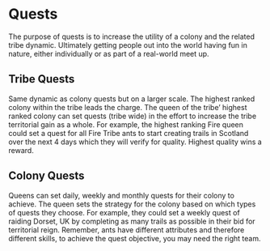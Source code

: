 # Quests

The purpose of quests is to increase the utility of a colony and the related tribe dynamic. Ultimately getting people out into the world having fun in nature, either individually or as part of a real-world meet up.

## Tribe Quests

Same dynamic as colony quests but on a larger scale. The highest ranked colony within the tribe leads the charge. The queen of the tribe’ highest ranked colony can set quests (tribe wide) in the effort to increase the tribe territorial gain as a whole. For example, the highest ranking Fire queen could set a quest for all Fire Tribe ants to start creating trails in Scotland over the next 4 days which they will verify for quality. Highest quality wins a reward.

## Colony Quests

Queens can set daily, weekly and monthly quests for their colony to achieve. The queen sets the strategy for the colony based on which types of quests they choose. For example, they could set a weekly quest of raiding Dorset, UK by completing as many trails as possible in their bid for territorial reign. Remember, ants have different attributes and therefore different skills, to achieve the quest objective, you may need the right team.
